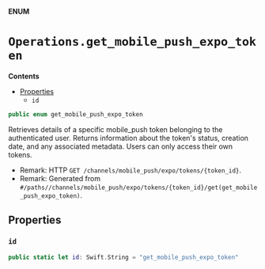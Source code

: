 **ENUM**

# `Operations.get_mobile_push_expo_token`

**Contents**

- [Properties](#properties)
  - `id`

```swift
public enum get_mobile_push_expo_token
```

Retrieves details of a specific mobile_push token belonging to the authenticated user. Returns information about the token's status, creation date, and any associated metadata. Users can only access their own tokens.

- Remark: HTTP `GET /channels/mobile_push/expo/tokens/{token_id}`.
- Remark: Generated from `#/paths//channels/mobile_push/expo/tokens/{token_id}/get(get_mobile_push_expo_token)`.

## Properties
### `id`

```swift
public static let id: Swift.String = "get_mobile_push_expo_token"
```
